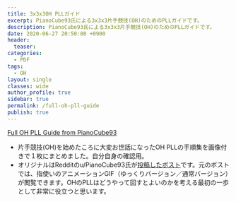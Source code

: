 ```yaml
---
title: 3x3x3OH PLLガイド
excerpt: PianoCube93氏による3x3x3片手競技(OH)のためのPLLガイドです。
description: PianoCube93氏による3x3x3片手競技(OH)のためのPLLガイドです。
date: 2020-06-27 20:50:00 +0900
header:
  teaser: 
categories:
  - PDF
tags:
  - OH
layout: single
classes: wide
author_profile: true
sidebar: true
permalink: /full-oh-pll-guide
publish: true
---
```


[Full OH PLL Guide from PianoCube93](https://kawam1123.github.io/one-handed/Full%20OH%20PLL%20Guide%20from%20PianoCube93.pdf)

- 片手競技(OH)を始めたころに大変お世話になったOH PLLの手順集を画像付きで１枚にまとめました。自分自身の確認用。
- オリジナルはRedditのu/PianoCube93氏が[投稿したポスト](https://www.reddit.com/r/Cubers/comments/7c2es2/full_oh_pll_guide/)です。元のポストでは、指使いのアニメーションGIF（ゆっくりバージョン／通常バージョン）が閲覧できます。OHのPLLはどうやって回すとよいのかを考える最初の一歩として非常に役立つと思います。